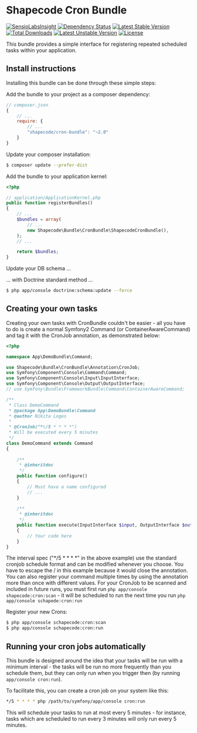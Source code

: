 Shapecode Cron Bundle
=======================

[![SensioLabsInsight](https://insight.sensiolabs.com/projects/cd190858-da13-4be6-ad02-c933d4272d87/mini.png)](https://insight.sensiolabs.com/projects/cd190858-da13-4be6-ad02-c933d4272d87)
[![Dependency Status](https://www.versioneye.com/user/projects/57703c8c671894004e1a9103/badge.svg?style=flat-square)](https://www.versioneye.com/user/projects/57703c8c671894004e1a9103)
[![Latest Stable Version](https://poser.pugx.org/shapecode/cron-bundle/v/stable)](https://packagist.org/packages/shapecode/cron-bundle)
[![Total Downloads](https://poser.pugx.org/shapecode/cron-bundle/downloads)](https://packagist.org/packages/shapecode/cron-bundle)
[![Latest Unstable Version](https://poser.pugx.org/shapecode/cron-bundle/v/unstable)](https://packagist.org/packages/shapecode/cron-bundle)
[![License](https://poser.pugx.org/shapecode/cron-bundle/license)](https://packagist.org/packages/shapecode/cron-bundle)

This bundle provides a simple interface for registering repeated scheduled
tasks within your application.

Install instructions
--------------------------------

Installing this bundle can be done through these simple steps:

Add the bundle to your project as a composer dependency:
```javascript
// composer.json
{
    // ...
    require: {
        // ...
        "shapecode/cron-bundle": "~2.0"
    }
}
```

Update your composer installation:
```sh
$ composer update --prefer-dist
```

Add the bundle to your application kernel:
```php
<?php

// application/ApplicationKernel.php
public function registerBundles()
{
	// ...
	$bundles = array(
		// ...
        new Shapecode\Bundle\CronBundle\ShapecodeCronBundle(),
	);
    // ...

    return $bundles;
}
```

Update your DB schema ...

... with Doctrine standard method ...
```sh
$ php app/console doctrine:schema:update --force
```

Creating your own tasks
--------------------------------

Creating your own tasks with CronBundle couldn't be easier - all you have to do is create a normal Symfony2 Command (or ContainerAwareCommand) and tag it with the CronJob annotation, as demonstrated below:

```php
<?php

namespace App\DemoBundle\Command;

use Shapecode\Bundle\CronBundle\Annotation\CronJob;
use Symfony\Component\Console\Command\Command;
use Symfony\Component\Console\Input\InputInterface;
use Symfony\Component\Console\Output\OutputInterface;
// use Symfony\Bundle\FrameworkBundle\Command\ContainerAwareCommand;

/**
 * Class DemoCommand
 * @package App\DemoBundle\Command
 * @author Nikita Loges
 *
 * @CronJob("*\/5 * * * *")
 * Will be executed every 5 minutes
 */
class DemoCommand extends Command
{
    
    /**
     * @inheritdoc
     */
    public function configure()
    {
		// Must have a name configured
		// ...
    }
    
    /**
     * @inheritdoc
     */
    public function execute(InputInterface $input, OutputInterface $output)
    {
		// Your code here
    }
}
```

The interval spec ("*\/5 * * * *" in the above example) use the standard cronjob schedule format and can be modified whenever you choose. You have to escape the / in this example because it would close the annotation.
You can also register your command multiple times by using the annotation more than once with different values.
For your CronJob to be scanned and included in future runs, you must first run `php app/console shapecode:cron:scan` - it will be scheduled to run the next time you run `php app/console schapede:cron:run`

Register your new Crons:
```sh
$ php app/console schapecode:cron:scan
$ php app/console schapecode:cron:run
```

Running your cron jobs automatically
--------------------------------

This bundle is designed around the idea that your tasks will be run with a minimum interval - the tasks will be run no more frequently than you schedule them, but they can only run when you trigger then (by running `app/console cron:run`).

To facilitate this, you can create a cron job on your system like this:
```sh
*/5 * * * * php /path/to/symfony/app/console cron:run
```
This will schedule your tasks to run at most every 5 minutes - for instance, tasks which are scheduled to run every 3 minutes will only run every 5 minutes.
